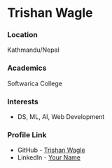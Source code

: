 # Trishan Wagle

### Location

Kathmandu/Nepal

### Academics

Softwarica College

### Interests

- DS, ML, AI, Web Development


### Profile Link

- GitHub - [Trishan Wagle](https://github.com/trishan9)
- LinkedIn - [Your Name](https://linkedin.com/in/trishan9)